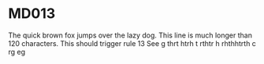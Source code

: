 # MD013

The quick brown fox jumps over the lazy dog. This line is much longer than 120 characters. This should trigger rule 13 See g thrt htrh t rthtr h rhthhtrth c rg eg  
